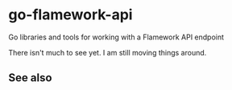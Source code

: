 # go-flamework-api

Go libraries and tools for working with a Flamework API endpoint

There isn't much to see yet. I am still moving things around.

## See also

